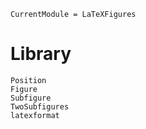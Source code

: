 ```@meta
CurrentModule = LaTeXFigures
```

# Library

```@docs
Position
Figure
Subfigure
TwoSubfigures
latexformat
```
